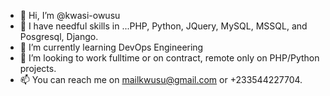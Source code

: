 - 👋 Hi, I’m @kwasi-owusu
- 👀 I have needful skills in ...PHP, Python, JQuery, MySQL, MSSQL, and Posgresql, Django.
- 🌱 I’m currently learning DevOps Engineering
- 💞️ I’m looking to work fulltime or on contract, remote only on PHP/Python projects.
- 📫 You can reach me on mailkwusu@gmail.com or +233544227704.

<!---
kwasi-owusu/kwasi-owusu is a ✨ special ✨ repository because its `README.md` (this file) appears on your GitHub profile.
You can click the Preview link to take a look at your changes.
--->
